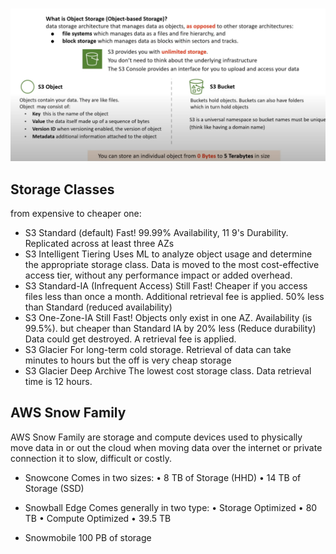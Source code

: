 <p align="center">
 <img alt="S3-Introduction" src="images/s3-introduction.png">
</p>

## Storage Classes
from expensive to cheaper one:

- S3 Standard (default)
Fast! 99.99% Availability, 11 9's Durability. Replicated across at least three AZs
- S3 Intelligent Tiering
Uses ML to analyze object usage and determine the appropriate storage class.
Data is moved to the most cost-effective access tier, without any performance impact or added overhead.
- S3 Standard-IA (Infrequent Access)
Still Fast! Cheaper if you access files less than once a month.
Additional retrieval fee is applied. 50% less than Standard (reduced availability)
- S3 One-Zone-IA
Still Fast! Objects only exist in one AZ. Availability (is 99.5%). but cheaper than Standard IA by 20% less (Reduce durability) Data could get destroyed. A retrieval fee is applied.
- S3 Glacier
For long-term cold storage. Retrieval of data can take minutes to hours but the off is very cheap storage
- S3 Glacier Deep Archive
The lowest cost storage class. Data retrieval time is 12 hours.

## AWS Snow Family
AWS Snow Family are storage and compute devices used to physically move data in or out the cloud when moving data over the internet or private connection it to slow, difficult or costly.

- Snowcone
Comes in two sizes:
• 8 TB of Storage (HHD)
• 14 TB of Storage (SSD)

- Snowball Edge
Comes generally in two type:
• Storage Optimized
• 80 TB
• Compute Optimized
• 39.5 TB

- Snowmobile
100 PB of storage